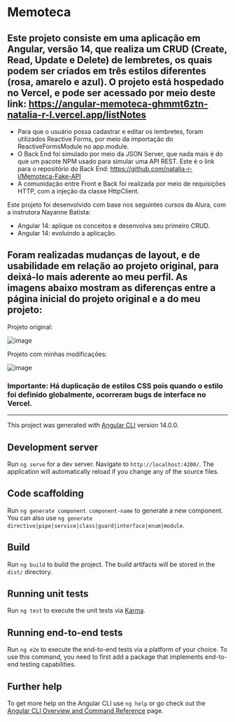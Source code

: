 # Memoteca

## Este projeto consiste em uma aplicação em Angular, versão 14, que realiza um CRUD (Create, Read, Update e Delete) de lembretes, os quais podem ser criados em três estilos diferentes (rosa, amarelo e azul). O projeto está hospedado no Vercel, e pode ser acessado por meio deste link: https://angular-memoteca-ghmmt6ztn-natalia-r-l.vercel.app/listNotes

* Para que o usuário possa cadastrar e editar os lembretes, foram utilizados Reactive Forms, por meio da importação do ReactiveFormsModule no app.module. 
* O Back End foi simulado por meio da JSON Server, que nada mais é do que um pacote NPM usado para simular uma API REST. Este é o link para o repositório do Back End: https://github.com/natalia-r-l/Memoteca-Fake-API
* A comunidação entre Front e Back foi realizada por meio de requisições HTTP, com a injeção da classe HttpClient. 

Este projeto foi desenvolvido com base nos seguintes cursos da Alura, com a instrutora Nayanne Batista:
* Angular 14: aplique os conceitos e desenvolva seu primeiro CRUD. 
* Angular 14: evoluindo a aplicação. 

## Foram realizadas mudanças de layout, e de usabilidade em relação ao projeto original, para deixá-lo mais aderente ao meu perfil. As imagens abaixo mostram as diferenças entre a página inicial do projeto original e a do meu projeto: 

Projeto original: 


![image](https://github.com/natalia-r-l/Angular-Memoteca/assets/61936956/b31ea399-bc0e-45fa-bacc-39a4894434a8)


Projeto com minhas modificações: 

![image](https://github.com/natalia-r-l/Angular-Memoteca/assets/61936956/14338b98-318e-46fa-8c41-ac569b6a33c6)


### Importante: Há duplicação de estilos CSS pois quando o estilo foi definido globalmente, ocorreram bugs de interface no Vercel. 


______________________________________________________________________________________________________________________________________________________________________________________


This project was generated with [Angular CLI](https://github.com/angular/angular-cli) version 14.0.0.

## Development server

Run `ng serve` for a dev server. Navigate to `http://localhost:4200/`. The application will automatically reload if you change any of the source files.

## Code scaffolding

Run `ng generate component component-name` to generate a new component. You can also use `ng generate directive|pipe|service|class|guard|interface|enum|module`.

## Build

Run `ng build` to build the project. The build artifacts will be stored in the `dist/` directory.

## Running unit tests

Run `ng test` to execute the unit tests via [Karma](https://karma-runner.github.io).

## Running end-to-end tests

Run `ng e2e` to execute the end-to-end tests via a platform of your choice. To use this command, you need to first add a package that implements end-to-end testing capabilities.

## Further help

To get more help on the Angular CLI use `ng help` or go check out the [Angular CLI Overview and Command Reference](https://angular.io/cli) page.

